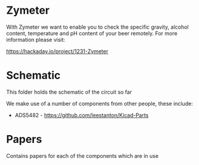 Zymeter 
=========

With Zymeter we want to enable you to check the specific gravity, alcohol content, temperature and pH content of your beer remotely.  For more information please visit:

https://hackaday.io/project/1231-Zymeter

Schematic 
=========
This folder holds the schematic of the circuit so far

We make use of a number of components from other people, these include:
* ADS5482 - https://github.com/leestanton/Kicad-Parts

Papers
==========
Contains papers for each of the components which are in use
